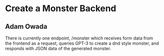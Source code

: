 # Create a Monster Backend
## Adam Owada

There is currently one endpoint, /monster which receives form data from the frontend as a request, queries GPT-3 to create a dnd style monster, and responds with JSON data of the generated monster. 